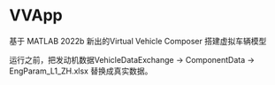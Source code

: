 # VVApp
基于 MATLAB 2022b 新出的Virtual Vehicle Composer 搭建虚拟车辆模型

运行之前，把发动机数据VehicleDataExchange -> ComponentData -> EngParam_L1_ZH.xlsx 替换成真实数据。
